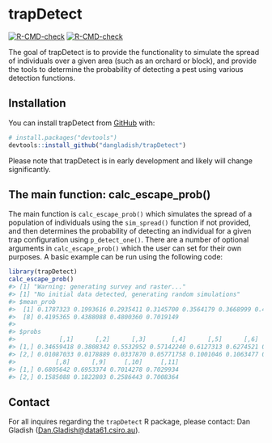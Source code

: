 
<!-- README.md is generated from README.Rmd. Please edit that file -->

# trapDetect

<!-- badges: start -->

[![R-CMD-check](https://github.com/dangladish/trapDetect/workflows/R-CMD-check/badge.svg)](https://github.com/dangladish/trapDetect/actions)
[![R-CMD-check](https://github.com/dangladish/trapDetect/actions/workflows/R-CMD-check.yaml/badge.svg)](https://github.com/dangladish/trapDetect/actions/workflows/R-CMD-check.yaml)
<!-- badges: end -->

The goal of trapDetect is to provide the functionality to simulate the
spread of individuals over a given area (such as an orchard or block),
and provide the tools to determine the probability of detecting a pest
using various detection functions.

## Installation

You can install trapDetect from [GitHub](https://github.com/) with:

``` r
# install.packages("devtools")
devtools::install_github("dangladish/trapDetect")
```

Please note that trapDetect is in early development and likely will
change significantly.

## The main function: calc_escape_prob()

The main function is `calc_escape_prob()` which simulates the spread of
a population of individuals using the `sim_spread()` function if not
provided, and then determines the probability of detecting an individual
for a given trap configuration using `p_detect_one()`. There are a
number of optional arguments in `calc_escape_prob()` which the user can
set for their own purposes. A basic example can be run using the
following code:

``` r
library(trapDetect)
calc_escape_prob()
#> [1] "Warning: generating survey and raster..."
#> [1] "No initial data detected, generating random simulations"
#> $mean_prob
#>  [1] 0.1787323 0.1993616 0.2935411 0.3145700 0.3564179 0.3668999 0.4054920
#>  [8] 0.4195365 0.4388088 0.4800360 0.7019149
#> 
#> $probs
#>            [,1]      [,2]      [,3]       [,4]      [,5]      [,6]      [,7]
#> [1,] 0.34659418 0.3808342 0.5532952 0.57142240 0.6127313 0.6274521 0.6607582
#> [2,] 0.01087033 0.0178889 0.0337870 0.05771758 0.1001046 0.1063477 0.1502259
#>           [,8]      [,9]     [,10]     [,11]
#> [1,] 0.6805642 0.6953374 0.7014278 0.7029934
#> [2,] 0.1585088 0.1822803 0.2586443 0.7008364
```

## Contact

For all inquires regarding the `trapDetect` R package, please contact:
Dan Gladish (<Dan.Gladish@data61.csiro.au>).
